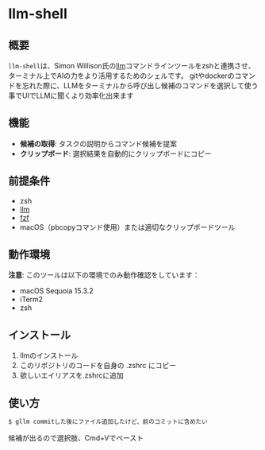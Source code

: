 # llm-shell


## 概要

`llm-shell`は、Simon Willison氏の[llm](https://github.com/simonw/llm)コマンドラインツールをzshと連携させ、ターミナル上でAIの力をより活用するためのシェルです。
gitやdockerのコマンドを忘れた際に、LLMをターミナルから呼び出し候補のコマンドを選択して使う事でUIでLLMに聞くより効率化出来ます

## 機能

- **候補の取得**: タスクの説明からコマンド候補を提案
- **クリップボード**: 選択結果を自動的にクリップボードにコピー

## 前提条件

- zsh
- [llm](https://github.com/simonw/llm)
- [fzf](https://github.com/junegunn/fzf)
- macOS（pbcopyコマンド使用）または適切なクリップボードツール

## 動作環境

**注意**: このツールは以下の環境でのみ動作確認をしています：
- macOS Sequoia 15.3.2
- iTerm2
- zsh


## インストール

1. llmのインストール
2. このリポジトリのコードを自身の .zshrc にコピー
3. 欲しいエイリアスを.zshrcに追加

## 使い方
```sh
$ gllm commitした後にファイル追加したけど、前のコミットに含めたい
```
候補が出るので選択肢、Cmd+Vでペースト